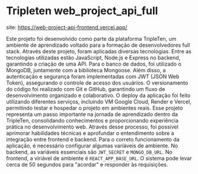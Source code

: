 # Tripleten web_project_api_full

site: https://web-project-api-frontend.vercel.app/

Este projeto foi desenvolvido como parte da plataforma TripleTen, um ambiente de aprendizado voltado para a formação de desenvolvedores full stack. Através deste projeto, foram aplicadas diversas tecnologias. Entre as tecnologias utilizadas estão JavaScript, Node.js e Express no backend, garantindo a criação de uma API. Para o banco de dados, foi utilizado o MongoDB, juntamente com a biblioteca Mongoose. Além disso, a autenticação e segurança foram implementadas com JWT (JSON Web Token), assegurando o controle de acesso dos usuários. O versionamento do código foi realizado com Git e GitHub, garantindo um fluxo de desenvolvimento organizado e colaborativo. O deploy da aplicação foi feito utilizando diferentes serviços, incluindo VM Google Cloud, Render e Vercel, permitindo testar e hospedar o projeto em ambientes reais. Esse projeto representa um passo importante na jornada de aprendizado dentro da TripleTen, consolidando conhecimentos e proporcionando experiência prática no desenvolvimento web. Através desse processo, foi possível aprimorar habilidades técnicas e aprofundar o entendimento sobre a integração entre frontend e backend.
Para o correto funcionamento da aplicação, é necessário configurar algumas variáveis de ambiente. No backend, as variáveis essenciais são `JWT_SECRET` e `MONGO_DB_URL`. No frontend, a viriável de ambiente é `REACT_APP_BASE_URL`.
O sistema pode levar cerca de 50 segundos para "acordar" e responder às requisições.
